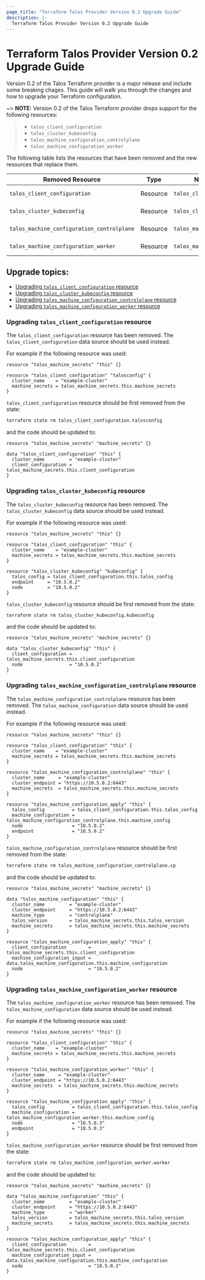 ```yaml
---
page_title: "Terraform Talos Provider Version 0.2 Upgrade Guide"
description: |-
  Terraform Talos Provider Version 0.2 Upgrade Guide
---
```


# Terraform Talos Provider Version 0.2 Upgrade Guide <!-- omit in toc -->

Version 0.2 of the Talos Terraform provider is a major release and include some breaking chages. This guide will walk you through the changes and how to upgrade your Terraform configuration.

~> **NOTE:** Version 0.2 of the Talos Terraform provider drops support for the following resources:

> * `talos_client_configuration`
> * `talos_cluster_kubeconfig`
> * `talos_machine_configuration_controlplane`
> * `talos_machine_configuration_worker`

The following table lists the resources that have been removed and the new resources that replace them.

| Removed Resource                           | Type     | New Resource                  | Type          |
| ------------------------------------------ | -------- | ----------------------------- | ------------- |
| `talos_client_configuration`               | Resource | `talos_client_configuration`  | Data Source   |
| `talos_cluster_kubeconfig`                 | Resource | `talos_cluster_kubeconfig`    | Data Source   |
| `talos_machine_configuration_controlplane` | Resource | `talos_machine_configuration` | Data Resource |
| `talos_machine_configuration_worker`       | Resource | `talos_machine_configuration` | Data Resource |

## Upgrade topics: <!-- omit in toc -->

- [Upgrading `talos_client_configuration` resource](#upgrading-talos_client_configuration-resource)
- [Upgrading `talos_cluster_kubeconfig` resource](#upgrading-talos_cluster_kubeconfig-resource)
- [Upgrading `talos_machine_configuration_controlplane` resource](#upgrading-talos_machine_configuration_controlplane-resource)
- [Upgrading `talos_machine_configuration_worker` resource](#upgrading-talos_machine_configuration_worker-resource)

### Upgrading `talos_client_configuration` resource

The `talos_client_configuration` resource has been removed. The `talos_client_configuration` data source should be used instead.

For example if the following resource was used:

```hcl
resource "talos_machine_secrets" "this" {}

resource "talos_client_configuration" "talosconfig" {
  cluster_name    = "example-cluster"
  machine_secrets = talos_machine_secrets.this.machine_secrets
}
```

`talos_client_configuration` resource should be first removed from the state:

```bash
terraform state rm talos_client_configuration.talosconfig
```

and the code should be updated to:

```hcl
resource "talos_machine_secrets" "machine_secrets" {}

data "talos_client_configuration" "this" {
  cluster_name         = "example-cluster"
  client_configuration = talos_machine_secrets.this.client_configuration
}
```

### Upgrading `talos_cluster_kubeconfig` resource

The `talos_cluster_kubeconfig` resource has been removed. The `talos_cluster_kubeconfig` data source should be used instead.

For example if the following resource was used:

```hcl
resource "talos_machine_secrets" "this" {}

resource "talos_client_configuration" "this" {
  cluster_name    = "example-cluster"
  machine_secrets = talos_machine_secrets.this.machine_secrets
}

resource "talos_cluster_kubeconfig" "kubeconfig" {
  talos_config = talos_client_configuration.this.talos_config
  endpoint     = "10.5.0.2"
  node         = "10.5.0.2"
}
```

`talos_cluster_kubeconfig` resource should be first removed from the state:

```bash
terraform state rm talos_cluster_kubeconfig.kubeconfig
```

and the code should be updated to:

```hcl
resource "talos_machine_secrets" "machine_secrets" {}

data "talos_cluster_kubeconfig" "this" {
  client_configuration = talos_machine_secrets.this.client_configuration
  node                 = "10.5.0.2"
}
```

### Upgrading `talos_machine_configuration_controlplane` resource

The `talos_machine_configuration_controlplane` resource has been removed. The `talos_machine_configuration` data source should be used instead.

For example if the following resource was used:

```hcl
resource "talos_machine_secrets" "this" {}

resource "talos_client_configuration" "this" {
  cluster_name    = "example-cluster"
  machine_secrets = talos_machine_secrets.this.machine_secrets
}

resource "talos_machine_configuration_controlplane" "this" {
  cluster_name     = "example-cluster"
  cluster_endpoint = "https://10.5.0.2:6443"
  machine_secrets  = talos_machine_secrets.this.machine_secrets
}

resource "talos_machine_configuration_apply" "this" {
  talos_config          = talos_client_configuration.this.talos_config
  machine_configuration = talos_machine_configuration_controlplane.this.machine_config
  node                  = "10.5.0.2"
  endpoint              = "10.5.0.2"
}
```

`talos_machine_configuration_controlplane` resource should be first removed from the state:

```bash
terraform state rm talos_machine_configuration_controlplane.cp
```

and the code should be updated to:

```hcl
resource "talos_machine_secrets" "machine_secrets" {}

data "talos_machine_configuration" "this" {
  cluster_name         = "example-cluster"
  cluster_endpoint     = "https://10.5.0.2:6443"
  machine_type         = "controlplane"
  talos_version        = talos_machine_secrets.this.talos_version
  machine_secrets      = talos_machine_secrets.this.machine_secrets
}

resource "talos_machine_configuration_apply" "this" {
  client_configuration        = talos_machine_secrets.this.client_configuration
  machine_configuration_input = data.talos_machine_configuration.this.machine_configuration
  node                        = "10.5.0.2"
}
```

### Upgrading `talos_machine_configuration_worker` resource

The `talos_machine_configuration_worker` resource has been removed. The `talos_machine_configuration` data source should be used instead.

For example if the following resource was used:

```hcl
resource "talos_machine_secrets" "this" {}

resource "talos_client_configuration" "this" {
  cluster_name    = "example-cluster"
  machine_secrets = talos_machine_secrets.this.machine_secrets
}

resource "talos_machine_configuration_worker" "this" {
  cluster_name     = "example-cluster"
  cluster_endpoint = "https://10.5.0.2:6443"
  machine_secrets  = talos_machine_secrets.this.machine_secrets
}

resource "talos_machine_configuration_apply" "this" {
  talos_config          = talos_client_configuration.this.talos_config
  machine_configuration = talos_machine_configuration_worker.this.machine_config
  node                  = "10.5.0.3"
  endpoint              = "10.5.0.3"
}
```

`talos_machine_configuration_worker` resource should be first removed from the state:

```bash
terraform state rm talos_machine_configuration_worker.worker
```

and the code should be updated to:

```hcl
resource "talos_machine_secrets" "machine_secrets" {}

data "talos_machine_configuration" "this" {
  cluster_name         = "example-cluster"
  cluster_endpoint     = "https://10.5.0.2:6443"
  machine_type         = "worker"
  talos_version        = talos_machine_secrets.this.talos_version
  machine_secrets      = talos_machine_secrets.this.machine_secrets
}

resource "talos_machine_configuration_apply" "this" {
  client_configuration        = talos_machine_secrets.this.client_configuration
  machine_configuration_input = data.talos_machine_configuration.this.machine_configuration
  node                        = "10.5.0.3"
}
```
